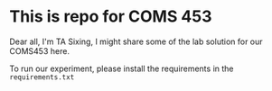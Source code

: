 # This is repo for COMS 453

Dear all, I'm TA Sixing, I might share some of the lab solution for our COMS453 here.

To run our experiment, please install the requirements in the `requirements.txt`